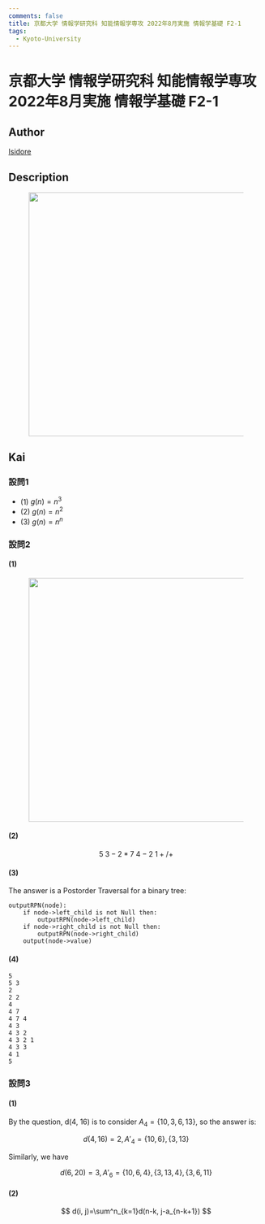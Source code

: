```yaml
---
comments: false
title: 京都大学 情報学研究科 知能情報学専攻 2022年8月実施 情報学基礎 F2-1
tags:
  - Kyoto-University
---
```

# 京都大学 情報学研究科 知能情報学専攻 2022年8月実施 情報学基礎 F2-1

## **Author**
[Isidore](https://github.com/heacsing)

## **Description**


<figure style="text-align:center;">
  <img src="https://s2.loli.net/2024/06/28/gpkQ9sXUD6iECKt.png" width="480"/>
</figure>


## **Kai**
### 設問1

- (1) $g(n) = n^3$
- (2) $g(n) = n^2$
- (3) $g(n) = n^n$

### 設問2
#### (1)

<figure style="text-align:center;">
  <img src="https://s2.loli.net/2024/06/28/XrRkah9u1AYnbU6.png" width="480"/>
</figure>

#### (2)

$$
5\;3-2*7\;4-2\;1+/+
$$

#### (3)
The answer is a Postorder Traversal for a binary tree:
```
outputRPN(node):
    if node->left_child is not Null then:
        outputRPN(node->left_child)
    if node->right_child is not Null then:
        outputRPN(node->right_child)
    output(node->value)
```
#### (4)

```
5
5 3
2
2 2
4
4 7
4 7 4
4 3
4 3 2
4 3 2 1
4 3 3
4 1
5
```

### 設問3

#### (1)

By the question, d(4, 16) is to consider $A_4=\{10, 3, 6, 13\}$, so the answer is:

$$
d(4, 16) = 2, A'_4=\{10, 6\}, \{3, 13\}
$$

Similarly, we have

$$
d(6, 20) = 3, A'_6=\{10, 6, 4\}, \{3, 13, 4\}, \{3, 6, 11\}
$$

#### (2)

$$
d(i, j)=\sum^n_{k=1}d(n-k, j-a_{n-k+1})
$$
